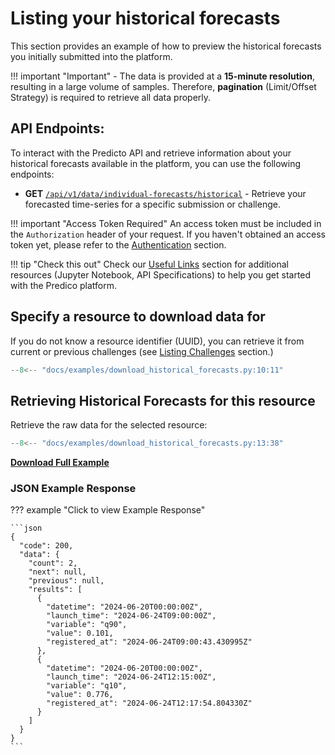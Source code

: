 # Listing your historical forecasts

This section provides an example of how to preview the historical forecasts you initially submitted into the platform.

!!! important "Important"
    - The data is provided at a **15-minute resolution**, resulting in a large volume of samples. Therefore, **pagination** (Limit/Offset Strategy) is required to retrieve all data properly.


## API Endpoints:

To interact with the Predicto API and retrieve information about 
your historical forecasts available in the platform, 
you can use the following endpoints:

- **GET** [`/api/v1/data/individual-forecasts/historical`](https://predico-elia.inesctec.pt/redoc/#tag/data/operation/get_individual_forecasts_historical) - Retrieve your forecasted time-series for a specific submission or challenge.


!!! important "Access Token Required"
    An access token must be included in the `Authorization` header of your request. If you haven't obtained an access token yet, please refer to the [Authentication](authentication.md) section.

!!! tip "Check this out"
    Check our [Useful Links](useful_links.md) section for additional resources (Jupyter Notebook, API Specifications) to help you get started with the Predico platform.


## Specify a resource to download data for

If you do not know a resource identifier (UUID), you can retrieve it from current or previous challenges (see [Listing Challenges](listing_challenges.md) section.) 

```python title="download_historical_forecasts.py"
--8<-- "docs/examples/download_historical_forecasts.py:10:11"
```

## Retrieving Historical Forecasts for this resource

Retrieve the raw data for the selected resource:

```python title="download_historical_forecasts.py"
--8<-- "docs/examples/download_historical_forecasts.py:13:38"
```

<a href="../examples/download_historical_forecasts.py" download="download_historical_forecasts.py"><b>Download Full Example</b></a>


### JSON Example Response 
??? example "Click to view Example Response"

    ```json
    {
      "code": 200,
      "data": {
        "count": 2,
        "next": null,
        "previous": null,
        "results": [
          {
            "datetime": "2024-06-20T00:00:00Z",
            "launch_time": "2024-06-24T09:00:00Z",
            "variable": "q90",
            "value": 0.101,
            "registered_at": "2024-06-24T09:00:43.430995Z"
          },
          {
            "datetime": "2024-06-20T00:00:00Z",
            "launch_time": "2024-06-24T12:15:00Z",
            "variable": "q10",
            "value": 0.776,
            "registered_at": "2024-06-24T12:17:54.804330Z"
          }
        ]
      }
    }
    ```

